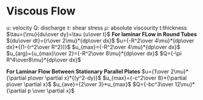 # Viscous Flow
u: velocity
Q: discharge
$\tau$: shear stress
$\mu$: absolute viscourity
t:thickness
$\tau={\mu}{du\over dy}=\tau {u\over t}$
**For laminar FLow in Round Tubes**
${du\over dt}={r\over 2\mu}*{dp\over dx}$
$u={-R^2\over 4\mu}*{dp\over  dx}*{(1-{r^2\over R^2})}$
$u_{max}={-R^2\over 4\mu}*{dp\over  dx}$
$u_{arg}={u_{max}\over 2}={-R^2\over 8\mu}*{dp\over  dx}$
$Q={-\pi R^4\over8\mu}*{dp\over  dx}$

**For Laminar Flow Between Stationary Parallel Plates**
$u={1\over 2\mu}*{\partial p\over \partial x}*{(y^2-dy)}$
$u_{max}={-c^2\over 8}*{\partial p\over \partial x}$
$u_{ave}={2\over 3}*u_{max}$
$Q={-bc^3\over 12\mu}*{\partial p \over \partial x}$


<!--stackedit_data:
eyJoaXN0b3J5IjpbMjE4NjMwODAzLDEyMDE2MjQxODBdfQ==
-->